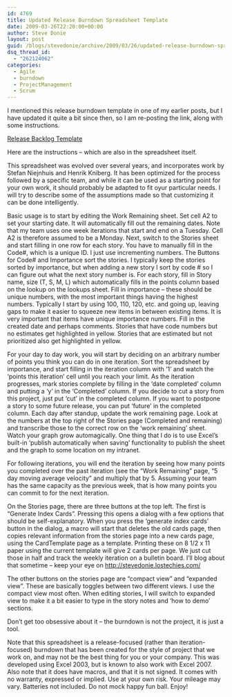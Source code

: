 ```yaml
---
id: 4769
title: Updated Release Burndown Spreadsheet Template
date: 2009-03-26T22:20:00+00:00
author: Steve Donie
layout: post
guid: /blogs/stevedonie/archive/2009/03/26/updated-release-burndown-spreadsheet-template.aspx
dsq_thread_id:
  - "262124062"
categories:
  - Agile
  - burndown
  - ProjectManagement
  - Scrum
---
```

I mentioned this release burndown template in one of my earlier posts, but I have updated it quite a bit since then, so I am re-posting the link, along with some instructions.

[Release Backlog Template](http://clayvessel.org/clayvessel/wp-content/uploads/2011/05/Release-Backlog-Template.zip)

Here are the instructions &#8211; which are also in the spreadsheet itself.

This spreadsheet was evolved over several years, and incorporates work by Stefan Niejnhuis and Henrik Kniberg. It has been optimized for the process followed by a specific team, and while it can be used as a starting point for your own work, it should probably be adapted to fit oyur particular needs. I will try to describe some of the assumptions made so that customizing it can be done intelligently.

Basic usage is to start by editing the Work Remaining sheet. Set cell A2 to set your starting date. It will automatically fill out the remaining dates. Note that my team uses one week iterations that start and end on a Tuesday. Cell A2 is therefore assumed to be a Monday. Next, switch to the Stories sheet and start filling in one row for each story. You have to manually fill in the Code#, which is a unique ID. I just use incrementing numbers. The Buttons for Code# and Importance sort the stories. I typically keep the stories sorted by importance, but when adding a new story I sort by code # so I can figure out what the next story number is. For each story, fill in Story name, size (T, S, M, L) which automatically fills in the points column based on the lookup on the lookups sheet. Fill in importance &#8211; these should be unique numbers, with the most important things having the highest numbers. Typically I start by using 100, 110, 120, etc. and going up, leaving gaps to make it easier to squeeze new items in between existing items. It is very important that items have unique importance numbers. Fill in the created date and perhaps comments. Stories that have code numbers but no estimates get highlighted in yellow. Stories that are estimated but not prioritized also get highlighted in yellow.

For your day to day work, you will start by deciding on an arbitrary number of points you think you can do in one iteration. Sort the spreadsheet by importance, and start filling in the iteration column with &#8216;1&#8217; and watch the &#8216;points this iteration&#8217; cell until you reach your limit. As the iteration progresses, mark stories complete by filling in the &#8216;date completed&#8217; column and putting a &#8216;y&#8217; in the &#8216;Completed&#8217; column. If you decide to cut a story from this project, just put &#8216;cut&#8217; in the completed column. If you want to postpone a story to some future release, you can put &#8216;future&#8217; in the completed column. Each day after standup, update the work remaining page. Look at the numbers at the top right of the Stories page (Completed and remaining) and transcribe those to the correct row on the &#8216;work remaining&#8217; sheet. Watch your graph grow automagically. One thing that I do is to use Excel&#8217;s built-in &#8216;publish automatically when saving&#8217; functionality to publish the sheet and the graph to some location on my intranet.

For following iterations, you will end the iteration by seeing how many points you completed over the past iteration (see the &#8220;Work Remaining&#8221; page, &#8220;5 day moving average velocity&#8221; and multiply that by 5. Assuming your team has the same capacity as the previous week, that is how many points you can commit to for the next iteration.

On the Stories page, there are three buttons at the top left. The first is &#8220;Generate Index Cards&#8221;. Pressing this opens a dialog with a few options that should be self-explanatory. When you press the &#8216;generate index cards&#8217; button in the dialog, a macro will start that deletes the old cards page, then copies relevant information from the stories page into a new cards page, using the CardTemplate page as a template. Printing these on 8 1/2 x 11 paper using the current template will give 2 cards per page. We just cut those in half and track the weekly iteration on a bulletin board. I&#8217;ll blog about that sometime &#8211; keep your eye on http://stevedonie.lostechies.com/

The other buttons on the stories page are &#8220;compact view&#8221; and &#8220;expanded view&#8221;. These are basically toggles between two different views. I use the compact view most often. When editing stories, I will switch to expanded view to make it a bit easier to type in the story notes and &#8216;how to demo&#8217; sections.

Don&#8217;t get too obsessive about it &#8211; the burndown is not the project, it is just a tool.

Note that this spreadsheet is a release-focused (rather than iteration-focused) burndown that has been created for the style of project that we work on, and may not be the best thing for you or your company. This was developed using Excel 2003, but is known to also work with Excel 2007. Also note that it does have macros, and that it is not signed. It comes with no warranty, expressed or implied. Use at your own risk. Your mileage may vary. Batteries not included. Do not mock happy fun ball. Enjoy!
